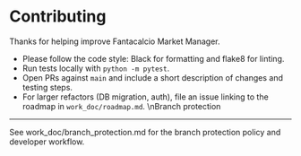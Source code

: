 # Contributing

Thanks for helping improve Fantacalcio Market Manager.

- Please follow the code style: Black for formatting and flake8 for linting.
- Run tests locally with `python -m pytest`.
- Open PRs against `main` and include a short description of changes and testing steps.
- For larger refactors (DB migration, auth), file an issue linking to the roadmap in `work_doc/roadmap.md`.
\nBranch protection
------------
See work_doc/branch_protection.md for the branch protection policy and developer workflow.
